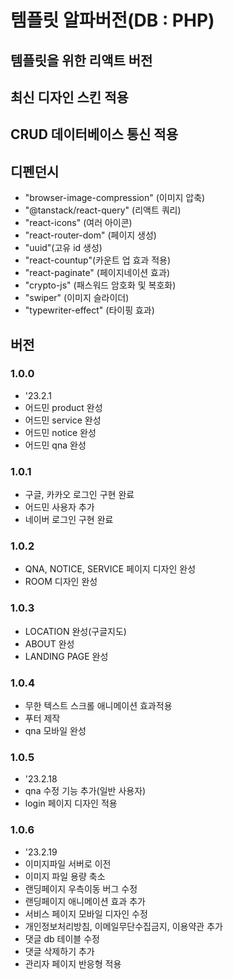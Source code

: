 # 템플릿 알파버전(DB : PHP)
## 템플릿을 위한 리액트 버전
## 최신 디자인 스킨 적용
## CRUD 데이터베이스 통신 적용
## 디펜던시
- "browser-image-compression" (이미지 압축)
- "@tanstack/react-query" (리액트 쿼리)
- "react-icons" (여러 아이콘)
- "react-router-dom" (페이지 생성)
- "uuid"(고유 id 생성)
- "react-countup"(카운트 업 효과 적용)
- "react-paginate" (페이지네이션 효과)
-  "crypto-js" (패스워드 암호화 및 복호화)
-  "swiper" (이미지 슬라이더)
-  "typewriter-effect" (타이핑 효과)

## 버전
### 1.0.0 
- '23.2.1
- 어드민 product 완성
- 어드민 service 완성
- 어드민 notice 완성
- 어드민 qna 완성
### 1.0.1 
- 구글, 카카오 로그인 구현 완료
- 어드민 사용자 추가
- 네이버 로그인 구현 완료

### 1.0.2
- QNA, NOTICE, SERVICE 페이지 디자인 완성
- ROOM 디자인 완성

### 1.0.3
- LOCATION 완성(구글지도)
- ABOUT 완성
- LANDING PAGE 완성

### 1.0.4
- 무한 텍스트 스크롤 애니메이션 효과적용
- 푸터 제작
- qna 모바일 완성

### 1.0.5
- '23.2.18
- qna 수정 기능 추가(일반 사용자)
- login 페이지 디자인 적용

### 1.0.6
- '23.2.19
- 이미지파일 서버로 이전
- 이미지 파일 용량 축소
- 랜딩페이지 우측이동 버그 수정
- 랜딩페이지 애니메이션 효과 추가
- 서비스 페이지 모바일 디자인 수정
- 개인정보처리방침, 이메일무단수집금지, 이용약관 추가
- 댓글 db 테이블 수정
- 댓글 삭제하기 추가
- 관리자 페이지 반응형 적용